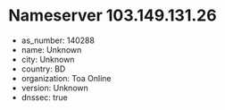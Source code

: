 # Nameserver 103.149.131.26

* as_number: 140288
* name: Unknown
* city: Unknown
* country: BD
* organization: Toa Online
* version: Unknown
* dnssec: true
